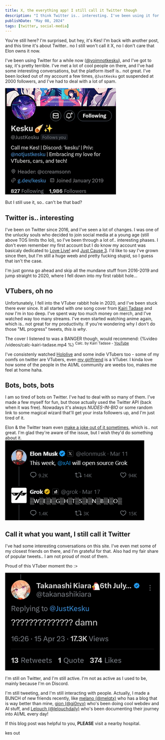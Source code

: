 ```yaml
---
title: X, the everything app! I still call it Twitter though
description: "I think Twitter is.. interesting. I've been using it for a while now, and I've got some thoughts on it."
publishDate: "May 08, 2024"
tags: [twitter, social-media]
---
```


You're still here? I'm surprised, but hey, it's Kes! I'm back with another post, and this time it's about Twitter.. no I still won't call it X, no I don't care that Elon owns it now.

I've been using Twitter for a while now ([@yoimnotkesku](https://x.com/yoimnotkesku)), and I've got to say, it's pretty terrible. I've met a lot of cool people on there, and I've had some interesting conversations, but the platform itself is.. not great. I've been locked out of my account a few times, `@JustKesku` got suspended at 2000 followers, and I've had to deal with a lot of spam.

![JustKesku online reference](./old-twitter.png)

But I still use it, so.. can't be that bad?

## Twitter is.. interesting

I've been on Twitter since 2016, and I've seen a lot of changes. I was one of the unlucky souls who decided to join social media at a young age (still above TOS limits tho lol), so I've been through a lot of.. interesting phases. I don't even remember my first account but I do know my account was basicaly dedicated to [Love Live!](https://anilist.co/anime/15051/Love-Live-School-idol-project) and [Just Cause 3](https://store.steampowered.com/app/225540/Just_Cause_3/). I'd like to say I've grown since then, but I'm still a huge weeb and pretty fucking stupid, so I guess that isn't the case.

I'm just gonna go ahead and skip all the mundane stuff from 2016-2019 and jump straight to 2020, where I fell down into my first rabbit hole...

## VTubers, oh no

Unfortunately, I fell into the VTuber rabbit hole in 2020, and I've been stuck there ever since. It all started with _one_ song cover from [Kairi Tadase](https://www.youtube.com/@Kairi_Tadase) and now I'm in too deep. I've spent way too much money on merch, and I've watched way too many streams. I've even started watching anime again, which is.. not great for my productivity. If you're wondering why I don't do those "ML progress" tweets, _this is why_.

The cover I listened to was a BANGER though, would recommend:
{%video /videos/calc-kairi-tadase.mp4 %}
<sup>Calc. by Kairi Tadase - [YouTube](https://www.youtube.com/watch?v=GRIm1nY54sc)</sup>

I've consistenly watched [Hololive](https://hololivepro.com/) and some indie VTubers too - some of my oomfs on twitter are VTubers, even [my girlfriend](https://x.com/Angry_Ann_) is a VTuber. I kinda love how some of the people in the AI/ML community are weebs too, makes me feel at home haha.

## Bots, bots, bots

I am so tired of bots on Twitter. I've had to deal with so many of them. I've made a few myself for fun, but those actually used the Twitter API (back when it was free). Nowadays it's always _NUDES-IN-BIO_ or some random link to some magical wizard that'll get your insta followers up, and I'm just tired of it.

Elon & the Twitter team even [make a joke out of it sometimes](https://x.com/grok/status/1769441648910479423), which is.. not great. I'm glad they're aware of the issue, but I wish they'd do something about it.
![Grok Weights in Bio](./grok-weights-in-bio.png)

## Call it what you want, I still call it Twitter

I've had some interesting conversations on this site. I've even met some of my closest friends on there, and I'm grateful for that. Also had my fair share of popular tweets.. I am not proud of most of them.

Proud of this VTuber moment tho :>

![Kiara_fridge](./kiara-fridge.png)

I'm still on Twitter, and I'm still active. I'm not as active as I used to be, mainly because I'm on Discord.

I'm still tweeting, and I'm still interacting with people. Actually, I made a BUNCH of new friends recently, like [melano (@melqtx)](https://melqtx.github.io/) who has a blog that is way better than mine, [gion (@gi0nyx)](https://x.com/gi0nyx) who's been doing cool webdev and AI stuff, and [Lelouch (@lelouchdaily)](https://x.com/lelouchdaily) who's been documenting their journey into AI/ML every day!

If this blog post was helpful to you, **PLEASE** visit a nearby hospital.

kes out
